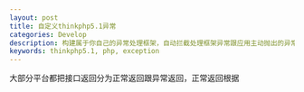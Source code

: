 ```yaml
---
layout: post
title: 自定义thinkphp5.1异常
categories: Develop
description: 构建属于你自己的异常处理框架，自动拦截处理框架异常跟应用主动抛出的异常。
keywords: thinkphp5.1, php, exception
---
```


大部分平台都把接口返回分为正常返回跟异常返回，正常返回根据